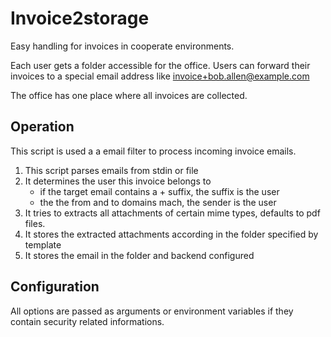 # Invoice2storage

Easy handling for invoices in cooperate environments.

Each user gets a folder accessible for the office. Users can forward their invoices
to a special email address like invoice+bob.allen@example.com

The office has one place where all invoices are collected.

## Operation

This script is used a a email filter to process incoming invoice emails.

1. This script parses emails from stdin or file
2. It determines the user this invoice belongs to
   - if the target email contains a + suffix, the suffix is the user
   - the the from and to domains mach, the sender is the user
3. It tries to  extracts all attachments of certain mime types, defaults to pdf files.
4. It stores the extracted attachments according in the folder specified by template
5. It stores the email in the folder and backend configured

## Configuration

All options are passed as arguments or environment variables if they contain
security related informations.

